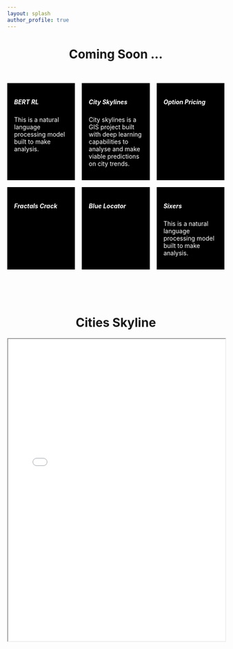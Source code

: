 ```yaml
---
layout: splash
author_profile: true
---
```

<h1 align="center">Coming Soon ...</h1>

<div class="cards">
  <div class="card">
    <h5>BERT RL</h5>
    <p>This is a natural language processing model built to make analysis.</p>
  </div>
  <div class="card">
    <h5>City Skylines</h5>
    <p>City skylines is a GIS project built with deep learning capabilities to analyse and make viable predictions on city trends.</p>
  </div>
  <div class="card">
    <h5>Option Pricing</h5>
  </div>
  <div class="card">
    <h5>Fractals Crack</h5>
  </div>
  <div class="card">
    <h5>Blue Locator</h5>
  </div>
  <div class="card">
    <h5>Sixers</h5>
    <p>This is a natural language processing model built to make analysis.</p>
  </div>
</div>

<style>

.card {
  background-color: black;
  color: white;
  padding: 1rem;
}

.cards {
  max-width: 1200px;
  margin: 50px auto;
  display: grid;
  grid-gap: 1rem;
}

/* Screen larger than 600px? 2 column */
@media (min-width: 600px) {
  .cards { grid-template-columns: repeat(2, 1fr); }
}

/* Screen larger than 900px? 3 columns */
@media (min-width: 900px) {
  .cards { grid-template-columns: repeat(3, 1fr); }
}
</style>

<br>
<h1 align="center">Cities Skyline</h1>

<iframe src="/assets/cityskylines.pdf" width="100%" height = "700px">
